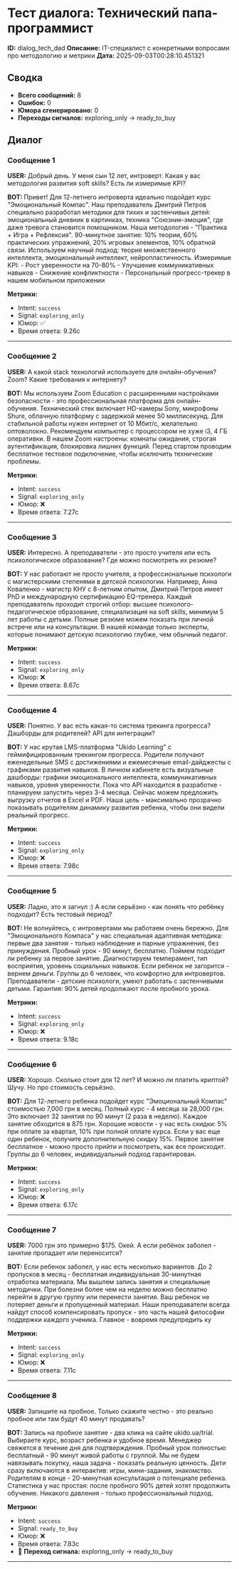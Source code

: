 # Тест диалога: Технический папа-программист

**ID:** dialog_tech_dad
**Описание:** IT-специалист с конкретными вопросами про методологию и метрики
**Дата:** 2025-09-03T00:28:10.451321

## Сводка

- **Всего сообщений:** 8
- **Ошибок:** 0
- **Юмора сгенерировано:** 0
- **Переходы сигналов:** exploring_only → ready_to_buy

## Диалог

### Сообщение 1

**USER:** Добрый день. У меня сын 12 лет, интроверт. Какая у вас методология развития soft skills? Есть ли измеримые KPI?

**BOT:** Привет! Для 12-летнего интроверта идеально подойдет курс "Эмоциональный Компас". Наш преподаватель Дмитрий Петров специально разработал методики для тихих и застенчивых детей: эмоциональный дневник в картинках, техника "Союзник-эмоция", где даже тревога становится помощником. Наша методология - "Практика + Игра + Рефлексия". 90-минутное занятие: 10% теории, 60% практических упражнений, 20% игровых элементов, 10% обратной связи. Используем научный подход: теория множественного интеллекта, эмоциональный интеллект, нейропластичность. Измеримые KPI: - Рост уверенности на 70-80% - Улучшение коммуникативных навыков - Снижение конфликтности - Персональный прогресс-трекер в нашем мобильном приложении

**Метрики:**
- Intent: `success`
- Signal: `exploring_only`
- Юмор: ✅
- Время ответа: 9.26с

---

### Сообщение 2

**USER:** А какой stack технологий используете для онлайн-обучения? Zoom? Какие требования к интернету?

**BOT:** Мы используем Zoom Education с расширенными настройками безопасности - это профессиональная платформа для онлайн-обучения. Технический стек включает HD-камеры Sony, микрофоны Shure, облачную платформу с задержкой менее 50 миллисекунд. Для стабильной работы нужен интернет от 10 Мбит/с, желательно оптоволокно. Рекомендуем компьютер с процессором не хуже i3, 4 ГБ оперативки. В нашем Zoom настроены: комнаты ожидания, строгая аутентификация, блокировка лишних функций. Перед стартом проводим бесплатное тестовое подключение, чтобы исключить технические проблемы.

**Метрики:**
- Intent: `success`
- Signal: `exploring_only`
- Юмор: ❌
- Время ответа: 7.27с

---

### Сообщение 3

**USER:** Интересно. А преподаватели - это просто учителя или есть психологическое образование? Где можно посмотреть их резюме?

**BOT:** У нас работают не просто учителя, а профессиональные психологи с магистерскими степенями в детской психологии. Например, Анна Коваленко - магистр КНУ с 8-летним опытом, Дмитрий Петров имеет PhD и международную сертификацию EQ-тренера. Каждый преподаватель проходит строгий отбор: высшее психолого-педагогическое образование, специализация на soft skills, минимум 5 лет работы с детьми. Полные резюме можем показать при личной встрече или на консультации. В нашей команде только эксперты, которые понимают детскую психологию глубже, чем обычный педагог.

**Метрики:**
- Intent: `success`
- Signal: `exploring_only`
- Юмор: ❌
- Время ответа: 8.67с

---

### Сообщение 4

**USER:** Понятно. У вас есть какая-то система трекинга прогресса? Дашборды для родителей? API для интеграции?

**BOT:** У нас крутая LMS-платформа "Ukido Learning" с геймифицированным трекингом прогресса. Родители получают еженедельные SMS с достижениями и ежемесячные email-дайджесты с графиками развития навыков. В личном кабинете есть визуальные дашборды: графики эмоционального интеллекта, коммуникативных навыков, уровня уверенности. Пока что API находится в разработке - планируем запустить через 3-4 месяца. Сейчас можем предложить выгрузку отчетов в Excel и PDF. Наша цель - максимально прозрачно показывать родителям динамику развития ребенка, чтобы они видели реальный прогресс.

**Метрики:**
- Intent: `success`
- Signal: `exploring_only`
- Юмор: ❌
- Время ответа: 7.98с

---

### Сообщение 5

**USER:** Ладно, это я загнул :) А если серьёзно - как понять что ребёнку подходит? Есть тестовый период?

**BOT:** Не волнуйтесь, с интровертами мы работаем очень бережно. Для "Эмоционального Компаса" у нас специальная адаптивная методика: первые два занятия - только наблюдение и парные упражнения, без принуждения. Пробный урок - 90 минут, бесплатно. Поймем подходит ли ребенку за первое занятие. Диагностируем темперамент, тип восприятия, уровень социальных навыков. Если ребенок не загорится - вернем деньги. Группы до 6 человек, что комфортно для интровертов. Преподаватели - детские психологи, умеют работать с застенчивыми детьми. Гарантия: 90% детей продолжают после пробного урока.

**Метрики:**
- Intent: `success`
- Signal: `exploring_only`
- Юмор: ❌
- Время ответа: 9.18с

---

### Сообщение 6

**USER:** Хорошо. Сколько стоит для 12 лет? И можно ли платить криптой? Шучу. Но про стоимость серьёзно.

**BOT:** Для 12-летнего ребенка подойдет курс "Эмоциональный Компас" стоимостью 7,000 грн в месяц. Полный курс - 4 месяца за 28,000 грн. Это включает 32 занятия по 90 минут (2 раза в неделю). Каждое занятие обходится в 875 грн. Хорошие новости - у нас есть скидки: 5% при оплате за квартал, 10% при полной оплате курса. Если у вас еще один ребенок, получите дополнительную скидку 15%. Первое занятие бесплатное - можно просто прийти и посмотреть, как все происходит. Группы до 6 человек, индивидуальный подход гарантирован.

**Метрики:**
- Intent: `success`
- Signal: `exploring_only`
- Юмор: ❌
- Время ответа: 6.17с

---

### Сообщение 7

**USER:** 7000 грн это примерно $175. Окей. А если ребёнок заболел - занятие пропадает или переносится?

**BOT:** Если ребенок заболел, у нас есть несколько вариантов. До 2 пропусков в месяц - бесплатная индивидуальная 30-минутная отработка материала. Мы вышлем запись занятия и специальные методички. При болезни более чем на неделю можно бесплатно перейти в другую группу или перенести занятия. Ваш ребенок не потеряет деньги и пропущенный материал. Наши преподаватели всегда найдут способ компенсировать пропуск - это часть нашей философии поддержки каждого ученика. Главное - вовремя предупредить ку

**Метрики:**
- Intent: `success`
- Signal: `exploring_only`
- Юмор: ❌
- Время ответа: 7.11с

---

### Сообщение 8

**USER:** Запишите на пробное. Только скажите честно - это реально пробное или там будут 40 минут продавать?

**BOT:** Запись на пробное занятие - два клика на сайте ukido.ua/trial. Выбираете курс, возраст ребенка и удобное время. Менеджер свяжется в течение дня для подтверждения. Пробный урок полностью бесплатный - 90 минут живой работы с группой. Мы не будем навязывать покупку, наша задача - показать реальную ценность. Дети сразу включаются в интерактив: игры, мини-задания, знакомство. Родителям в конце - 20-минутная консультация о потенциале ребенка. Статистика у нас простая: после пробного 90% детей хотят продолжить обучение. Никакого давления - только профессиональный подход.

**Метрики:**
- Intent: `success`
- Signal: `ready_to_buy`
- Юмор: ❌
- Время ответа: 7.83с
- 🔄 **Переход сигнала:** exploring_only → ready_to_buy

---

